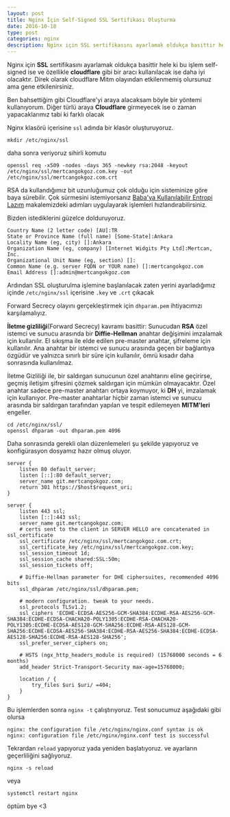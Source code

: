 ```yaml
---
layout: post
title: Nginx İçin Self-Signed SSL Sertifikası Oluşturma
date: 2016-10-18
type: post
categories: nginx
description: Nginx için SSL sertifikasını ayarlamak oldukça basittir hele ki bu işlem self-signed ise ve özellikle cloudflare gibi bir aracı kullanılacak
---
```


Nginx için **SSL** sertifikasını ayarlamak oldukça basittir hele ki bu işlem self-signed ise ve özellikle **cloudflare** gibi bir aracı kullanılacak ise daha iyi olacaktır. Direk olarak cloudflare Mitm olayından etkilenmemiş olursunuz ama gene etkilenirsiniz.

Ben bahsettiğim gibi Cloudflare'yi araya alacaksam böyle bir yöntemi kullanıyorum. Diğer türlü araya **Cloudflare** girmeyecek ise o zaman yapacaklarımız tabi ki farklı olacak

Nginx klasörü içerisine `ssl` adında bir klasör oluşturuyoruz.

```
mkdir /etc/nginx/ssl
```

daha sonra veriyoruz sihirli komutu

```
openssl req -x509 -nodes -days 365 -newkey rsa:2048 -keyout /etc/nginx/ssl/mertcangokgoz.com.key -out /etc/nginx/ssl/mertcangokgoz.com.crt
```

RSA da kullandığımız bit uzunluğumuz çok olduğu için sisteminize göre baya sürebilir. Çok sürmesini istemiyorsanız [Baba'ya Kullanılabilir Entropi Lazım](https://mertcangokgoz.com/babaya-kullanilabilir-entropi-lazim/) makalemizdeki adımları uygulayarak işlemleri hızlandırabilirsiniz.

Bizden istediklerini güzelce dolduruyoruz.

```
Country Name (2 letter code) [AU]:TR
State or Province Name (full name) [Some-State]:Ankara
Locality Name (eg, city) []:Ankara
Organization Name (eg, company) [Internet Widgits Pty Ltd]:Mertcan, Inc.
Organizational Unit Name (eg, section) []:
Common Name (e.g. server FQDN or YOUR name) []:mertcangokgoz.com
Email Address []:admin@mertcangokgoz.com
```

Ardından SSL oluşturulma işlemine başlanılacak zaten yerini ayarladığımız içinde `/etc/nginx/ssl` içerisine `.key` ve `.crt` çıkacak

Forward Secrecy olayını gerçekleştirmek için `dhparam.pem` ihtiyacımızı karşılamalıyız.

**İletme gizliliği**(Forward Secrecy) kavramı basittir: Sunucudan **RSA** özel istemci ve sunucu arasında bir **Diffie-Hellman** anahtar değişimini imzalamak için kullanılır. El sıkışma ile elde edilen pre-master anahtar, şifreleme için kullanılır. Ana anahtar bir istemci ve sunucu arasında geçen bir bağlantıya özgüdür ve yalnızca sınırlı bir süre için kullanılır, ömrü kısadır daha sonrasında kullanılmaz.

İletme Gizliliği ile, bir saldırgan sunucunun özel anahtarını eline geçirirse, geçmiş iletişim şifresini çözmek saldırgan için mümkün olmayacaktır. Özel anahtar sadece pre-master anahtarı ortaya koymuyor, ki **DH** yi, imzalamak için kullanıyor. Pre-master anahtarlar hiçbir zaman istemci ve sunucu arasında bir saldırgan tarafından yapılan ve tespit edilemeyen **MITM'leri** engeller.

```
cd /etc/nginx/ssl/
openssl dhparam -out dhparam.pem 4096
```

Daha sonrasında gerekli olan düzenlemeleri şu şekilde yapıyoruz ve konfigürasyon dosyamız hazır olmuş oluyor.

```
server {
    listen 80 default_server;
    listen [::]:80 default_server;
    server_name git.mertcangokgoz.com;
    return 301 https://$host$request_uri;
}

server {
    listen 443 ssl;
    listen [::]:443 ssl;
    server_name git.mertcangokgoz.com;
    # certs sent to the client in SERVER HELLO are concatenated in ssl_certificate
    ssl_certificate /etc/nginx/ssl/mertcangokgoz.com.crt;
    ssl_certificate_key /etc/nginx/ssl/mertcangokgoz.com.key;
    ssl_session_timeout 1d;
    ssl_session_cache shared:SSL:50m;
    ssl_session_tickets off;

    # Diffie-Hellman parameter for DHE ciphersuites, recommended 4096 bits
    ssl_dhparam /etc/nginx/ssl/dhparam.pem;

    # modern configuration. tweak to your needs.
    ssl_protocols TLSv1.2;
    ssl_ciphers 'ECDHE-ECDSA-AES256-GCM-SHA384:ECDHE-RSA-AES256-GCM-SHA384:ECDHE-ECDSA-CHACHA20-POLY1305:ECDHE-RSA-CHACHA20-POLY1305:ECDHE-ECDSA-AES128-GCM-SHA256:ECDHE-RSA-AES128-GCM-SHA256:ECDHE-ECDSA-AES256-SHA384:ECDHE-RSA-AES256-SHA384:ECDHE-ECDSA-AES128-SHA256:ECDHE-RSA-AES128-SHA256';
    ssl_prefer_server_ciphers on;

    # HSTS (ngx_http_headers_module is required) (15768000 seconds = 6 months)
    add_header Strict-Transport-Security max-age=15768000;

    location / {
	    try_files $uri $uri/ =404;
    }
}
```

Bu işlemlerden sonra `nginx -t` çalıştırıyoruz. Test sonucumuz aşağıdaki gibi olursa

```
nginx: the configuration file /etc/nginx/nginx.conf syntax is ok
nginx: configuration file /etc/nginx/nginx.conf test is successful
```

Tekrardan `reload` yapıyoruz yada yeniden başlatıyoruz. ve ayarların geçerliliğini sağlıyoruz.

```
nginx -s reload
```

veya

```
systemctl restart nginx
```
öptüm bye <3
